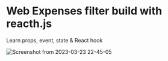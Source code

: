 <h1>Web Expenses filter build with reacth.js</h1>

Learn props, event, state & React hook 

![Screenshot from 2023-03-23 22-45-05](https://user-images.githubusercontent.com/74364395/227268137-1f5b2bc2-1132-4c0a-af8b-e2b3b9ed2931.png)

